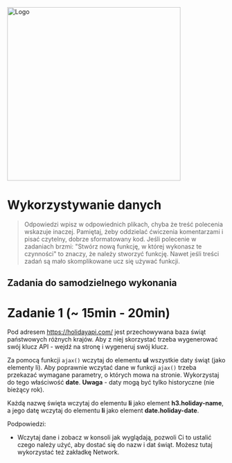 <img alt="Logo" src="http://coderslab.pl/svg/logo-coderslab.svg" width="400">

# Wykorzystywanie danych

> Odpowiedzi wpisz w odpowiednich plikach, chyba że treść polecenia wskazuje inaczej.
Pamiętaj, żeby oddzielać ćwiczenia komentarzami i pisać czytelny, dobrze sformatowany kod.
Jeśli  polecenie w zadaniach brzmi: "Stwórz nową funkcję, w której wykonasz te czynności" to znaczy, że
należy stworzyć funkcję. Nawet jeśli treści zadań są mało skomplikowane
ucz się używać funkcji.


## Zadania do samodzielnego wykonania

# Zadanie 1 (~ 15min - 20min)

Pod adresem https://holidayapi.com/ jest przechowywana baza świąt państwowych różnych krajów.
Aby z niej skorzystać trzeba wygenerować swój klucz API - wejdź na stronę i wygeneruj swój klucz.

Za pomocą funkcji ```ajax()``` wczytaj do elementu **ul** wszystkie daty świąt (jako elementy li).
Aby poprawnie wczytać dane w funkcji ```ajax()``` trzeba przekazać wymagane parametry,
o których mowa na stronie. Wykorzystaj do tego właściwość **date**.
**Uwaga** - daty mogą być tylko historyczne (nie bieżący rok).

Każdą nazwę święta wczytaj do elementu **li** jako element **h3.holiday-name**, a jego datę wczytaj do elementu **li** jako element **date.holiday-date**.

Podpowiedzi:
* Wczytaj dane i zobacz w konsoli jak wyglądają, pozwoli Ci to ustalić czego należy użyć, aby dostać się do nazw i dat świąt. Możesz tutaj wykorzystać też zakładkę Network.
